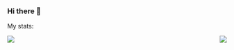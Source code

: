 ### Hi there 👋


<p>My stats: </p>
<img align='left' src= "https://github-readme-stats.vercel.app/api/top-langs/?username=PGabriel20&theme=tokyonight" />
<img align='right' src= "https://github-readme-stats.vercel.app/api?username=PGabriel20&show_icons=true&theme=tokyonight" />

